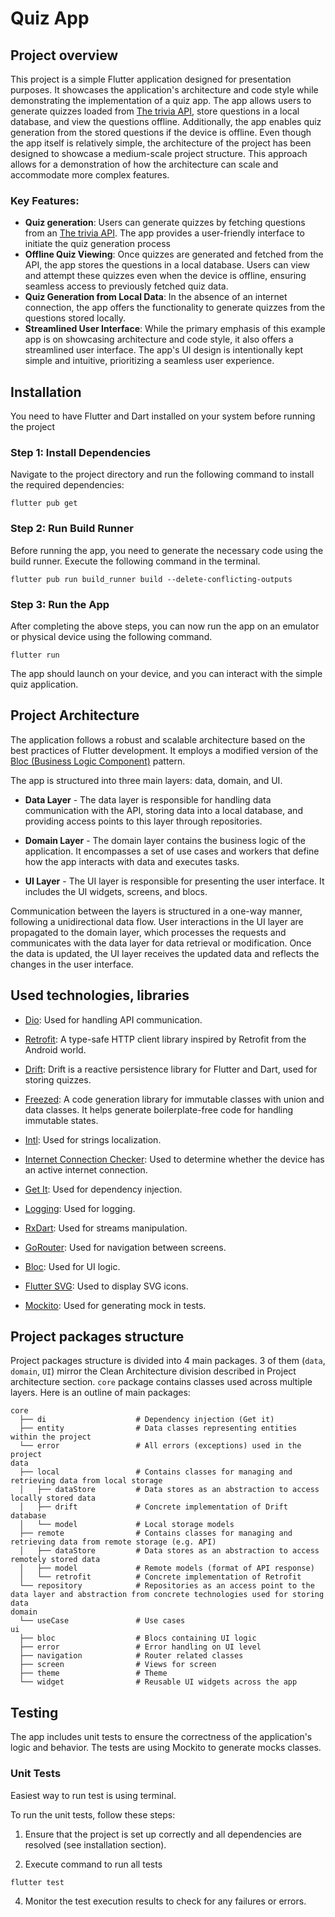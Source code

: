 # Quiz App

## Project overview

This project is a simple Flutter application designed for presentation purposes. It showcases the application's architecture and code style while demonstrating the implementation of a quiz app. The app allows users to generate quizzes loaded from [The trivia API](https://the-trivia-api.com), store questions in a local database, and view the questions offline. Additionally, the app enables quiz generation from the stored questions if the device is offline. Even though the app itself is relatively simple, the architecture of the project has been designed to showcase a medium-scale project structure. This approach allows for a demonstration of how the architecture can scale and accommodate more complex features.

### Key Features:

- **Quiz generation**: Users can generate quizzes by fetching questions from an [The trivia API](https://the-trivia-api.com). The app provides a user-friendly interface to initiate the quiz generation process
- **Offline Quiz Viewing**: Once quizzes are generated and fetched from the API, the app stores the questions in a local database. Users can view and attempt these quizzes even when the device is offline, ensuring seamless access to previously fetched quiz data.
- **Quiz Generation from Local Data**: In the absence of an internet connection, the app offers the functionality to generate quizzes from the questions stored locally.
- **Streamlined User Interface**: While the primary emphasis of this example app is on showcasing architecture and code style, it also offers a streamlined user interface. The app's UI design is intentionally kept simple and intuitive, prioritizing a seamless user experience.

## Installation

You need to have Flutter and Dart installed on your system before running the project

### Step 1: Install Dependencies
Navigate to the project directory and run the following command to install the required dependencies:
```
flutter pub get
```

### Step 2: Run Build Runner
Before running the app, you need to generate the necessary code using the build runner. Execute the following command in the terminal.
```
flutter pub run build_runner build --delete-conflicting-outputs
```


### Step 3: Run the App
After completing the above steps, you can now run the app on an emulator or physical device using the following command.
```
flutter run
```

The app should launch on your device, and you can interact with the simple quiz application.

## Project Architecture

The application follows a robust and scalable architecture based on the best practices of Flutter development. It employs a modified version of the [Bloc (Business Logic Component)](https://pub.dev/packages/bloc) pattern.

The app is structured into three main layers: data, domain, and UI.

- **Data Layer** - The data layer is responsible for handling data communication with the API, storing data into a local database, and providing access points to this layer through repositories.

- **Domain Layer** -  The domain layer contains the business logic of the application. It encompasses a set of use cases and workers that define how the app interacts with data and executes tasks.

- **UI Layer** - The UI layer is responsible for presenting the user interface. It includes the UI widgets, screens, and blocs.

Communication between the layers is structured in a one-way manner, following a unidirectional data flow. User interactions in the UI layer are propagated to the domain layer, which processes the requests and communicates with the data layer for data retrieval or modification. Once the data is updated, the UI layer receives the updated data and reflects the changes in the user interface.

## Used technologies, libraries

- [Dio](https://pub.dev/packages/dio): Used for handling API communication.

- [Retrofit](https://pub.dev/packages/retrofit): A type-safe HTTP client library inspired by Retrofit from the Android world. 

- [Drift](https://pub.dev/packages/drift): Drift is a reactive persistence library for Flutter and Dart, used for storing quizzes.

- [Freezed](https://pub.dev/packages/freezed): A code generation library for immutable classes with union and data classes. It helps generate boilerplate-free code for handling immutable states.

- [Intl](https://pub.dev/packages/intl): Used for strings localization.

- [Internet Connection Checker](https://pub.dev/packages/internet_connection_checker): Used to determine whether the device has an active internet connection.

- [Get It](https://pub.dev/packages/get_it): Used for dependency injection.

- [Logging](https://pub.dev/packages/logging): Used for logging.

- [RxDart](https://pub.dev/packages/rxdart): Used for streams manipulation.

- [GoRouter](https://pub.dev/packages/go_router): Used for navigation between screens.

- [Bloc](https://pub.dev/packages/bloc): Used for UI logic.

- [Flutter SVG](https://pub.dev/packages/flutter_svg): Used to display SVG icons.

- [Mockito](https://pub.dev/packages/mockito): Used for generating mock in tests.


## Project packages structure
Project packages structure is divided into 4 main packages. 3 of them (`data`, `domain`, `UI`) mirror the Clean Architecture division described in Project architecture section. `core` package contains classes used across multiple layers. Here is an outline of main packages:
```
core
  ├── di                    # Dependency injection (Get it)
  ├── entity                # Data classes representing entities within the project
  └── error                 # All errors (exceptions) used in the project
data
  ├── local                 # Contains classes for managing and retrieving data from local storage
  │   ├── dataStore         # Data stores as an abstraction to access locally stored data
  │   ├── drift             # Concrete implementation of Drift database
  │   └── model             # Local storage models
  ├── remote                # Contains classes for managing and retrieving data from remote storage (e.g. API)
  │   ├── dataStore         # Data stores as an abstraction to access remotely stored data
  │   ├── model             # Remote models (format of API response)
  │   └── retrofit          # Concrete implementation of Retrofit
  └── repository            # Repositories as an access point to the data layer and abstraction from concrete technologies used for storing data
domain
  └── useCase               # Use cases
ui
  ├── bloc                  # Blocs containing UI logic
  ├── error                 # Error handling on UI level
  ├── navigation            # Router related classes
  ├── screen                # Views for screen
  ├── theme                 # Theme
  └── widget                # Reusable UI widgets across the app

```
## Testing

The app includes unit tests to ensure the correctness of the application's logic and behavior. The tests are using Mockito to generate mocks classes.

### Unit Tests

Easiest way to run test is using terminal.

To run the unit tests, follow these steps:

1. Ensure that the project is set up correctly and all dependencies are resolved (see installation section).

2. Execute command to run all tests
```
flutter test
```

4. Monitor the test execution results to check for any failures or errors.
